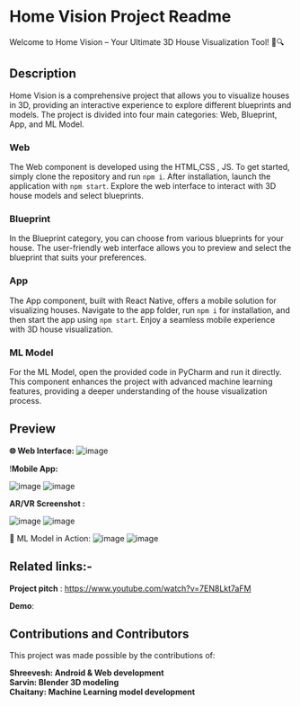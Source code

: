 # Home Vision Project Readme

Welcome to Home Vision – Your Ultimate 3D House Visualization Tool! 🏡🔍

## Description
Home Vision is a comprehensive project that allows you to visualize houses in 3D, providing an interactive experience to explore different blueprints and models. The project is divided into four main categories: Web, Blueprint, App, and ML Model.

### Web

The Web component is developed using the HTML,CSS , JS. To get started, simply clone the repository and run `npm i`. After installation, launch the application with `npm start`. Explore the web interface to interact with 3D house models and select blueprints.

### Blueprint

In the Blueprint category, you can choose from various blueprints for your house. The user-friendly web interface allows you to preview and select the blueprint that suits your preferences.

### App

The App component, built with React Native, offers a mobile solution for visualizing houses. Navigate to the app folder, run `npm i` for installation, and then start the app using `npm start`. Enjoy a seamless mobile experience with 3D house visualization.

### ML Model

For the ML Model, open the provided code in PyCharm and run it directly. This component enhances the project with advanced machine learning features, providing a deeper understanding of the house visualization process.

## Preview

**🌐 Web Interface:**
![image](https://github.com/ShreeveshKumar/Home-Vision/assets/115733778/673e9843-f7af-49b1-a089-2cd28b4d29ce)




!**Mobile App:**

![image](https://github.com/ShreeveshKumar/HOME_VISION/assets/115733778/d5a002db-6a49-4562-85f7-c0280b3d2ec7)    ![image](https://github.com/ShreeveshKumar/HOME_VISION/assets/115733778/3d7c0756-6ec6-42b9-981d-2317df2af2f7)

**AR/VR Screenshot :**

![image](https://github.com/ShreeveshKumar/HOME_VISION/assets/115733778/9ce6d00d-718d-4cb2-97dd-60cdfd5cee6a)          ![image](https://github.com/ShreeveshKumar/HOME_VISION/assets/115733778/c50259e7-a40d-480c-bca5-4502082e4e2e)

🤖 ML Model in Action:
![image](https://github.com/ShreeveshKumar/HOME_VISION/assets/115733778/c65504f7-9dde-40f9-bfc1-38f807681874)              ![image](https://github.com/ShreeveshKumar/HOME_VISION/assets/115733778/3fef9665-6341-4358-8365-263f93121c92)



## Related links:- 
**Project pitch** : https://www.youtube.com/watch?v=7EN8Lkt7aFM


**Demo**:


## Contributions and Contributors
This project was made possible by the contributions of:

**Shreevesh: Android & Web development**   
**Sarvin: Blender 3D modeling**               
**Chaitany: Machine Learning model development**



